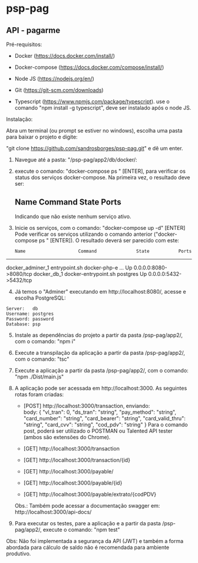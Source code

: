 # psp-pag

## API - pagarme

Pré-requisitos:

- Docker (https://docs.docker.com/install/)
- Docker-compose (https://docs.docker.com/compose/install/)
- Node JS (https://nodejs.org/en/)
- Git (https://git-scm.com/downloads)

- Typescript (https://www.npmjs.com/package/typescript).
  use o comando "npm install -g typescript", deve ser instalado após o node JS.

Instalação:

Abra um terminal (ou prompt se estiver no windows), escolha uma pasta para baixar o projeto e digite:

  "git clone https://github.com/sandrosborges/psp-pag.git" e dê um enter.
  
  1.  Navegue até a pasta: "/psp-pag/app2/db/docker/:
  2.  execute o comando: "docker-compose ps " [ENTER], para verificar os status dos serviços docker-compose. Na primeira vez, o   resultado deve ser:
  
        Name   Command   State   Ports 
        ------------------------------
      Indicando que não existe nenhum serviço ativo.
  3.  Inicie os serviços, com o comando: "docker-compose up -d" [ENTER] Pode verificar os serviços utilizando o comando         anterior ("docker-compose ps " [ENTER]). O resultado deverá ser parecido com este:
  
          Name                    Command               State           Ports          
  ----------------------------------------------------------------------------------
  docker_adminer_1   entrypoint.sh docker-php-e ...   Up      0.0.0.0:8080->8080/tcp 
  docker_db_1        docker-entrypoint.sh postgres    Up      0.0.0.0:5432->5432/tcp 
  
  4. Já temos o "Adminer" executando em http://localhost:8080/, acesse e escolha PostgreSQL:
  
    Server:   db
    Username: postgres
    Password: password
    Database: psp

 5. Instale as dependências do projeto a partir da pasta /psp-pag/app2/, com o comando: "npm i"
 6. Execute a transpilação da aplicação a partir da pasta /psp-pag/app2/, com o comando: "tsc"
 6. Execute a aplicação a partir da pasta /psp-pag/app2/, com o comando: "npm ./Dist/main.js"
 7. A aplicação pode ser acessada em http://localhost:3000. As seguintes rotas foram criadas:
    - [POST] http://localhost:3000/transaction, enviando:    
      body: {
              "vl_tran": 0,
              "ds_tran": "string",
              "pay_method": "string",
              "card_number": "string",
              "card_bearer": "string",
              "card_valid_thru": "string",
              "card_cvv": "string",
              "cod_pdv": "string"
            }
          Para o comando post, poderá ser utilizado o POSTMAN ou Talented API tester (ambos são extensões do Chrome).
    
    - [GET] http://localhost:3000/transaction
    - [GET] http://localhost:3000/transaction/{id}
    - [GET] http://localhost:3000/payable/
    - [GET] http://localhost:3000/payable/{id}
    - [GET] http://localhost:3000/payable/extrato/{codPDV}
    
    Obs.: Também pode acessar a documentação swagger em:  http://localhost:3000/api-docs/
    

7. Para executar os testes, pare a aplicação e a partir da pasta /psp-pag/app2/, execute o comando: "npm test"


Obs: Não foi implementada a segurança da API (JWT) e também a forma abordada para cálculo de saldo não é recomendada para ambiente produtivo.
 
 
 
  
  
  







